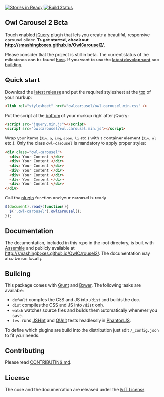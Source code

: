 [![Stories in Ready](https://badge.waffle.io/smashingboxes/OwlCarousel2.png?label=ready&title=Ready)](http://waffle.io/smashingboxes/OwlCarousel2)
[![Build Status](https://travis-ci.org/smashingboxes/OwlCarousel2.svg)](https://travis-ci.org/smashingboxes/OwlCarousel2)

## Owl Carousel 2 Beta

Touch enabled [jQuery](http://jquery.com/) plugin that lets you create a beautiful, responsive carousel slider. **To get started, check out http://smashingboxes.github.io/OwlCarousel2/.**

Please consider that the project is still in beta. The current status of the milestones can be found [here](https://github.com/smashingboxes/OwlCarousel2/milestones). If you want to use the [latest development](https://github.com/smashingboxes/OwlCarousel2/archive/develop.zip) see [building](#building).

## Quick start

Download the [latest release](http://smashingboxes.github.io/OwlCarousel2/download/owl.carousel.2.0.0-beta.3.zip) and put the required stylesheet at the [top](https://developer.yahoo.com/performance/rules.html#css_top) of your markup:

```html
<link rel="stylesheet" href="owlcarousel/owl.carousel.min.css" />
```

Put the script at the [bottom](https://developer.yahoo.com/performance/rules.html#js_bottom) of your markup right after jQuery:

```html
<script src="jquery.min.js"></script>
<script src="owlcarousel/owl.carousel.min.js"></script>
```

Wrap your items (`div`, `a`, `img`, `span`, `li` etc.) with a container element (`div`, `ul` etc.). Only the class `owl-carousel` is mandatory to apply proper styles:

```html
<div class="owl-carousel">
  <div> Your Content </div>
  <div> Your Content </div>
  <div> Your Content </div>
  <div> Your Content </div>
  <div> Your Content </div>
  <div> Your Content </div>
  <div> Your Content </div>
</div>
```

Call the [plugin](http://learn.jquery.com/plugins/) function and your carousel is ready.

```javascript
$(document).ready(function(){
  $('.owl-carousel').owlCarousel();
});
```

## Documentation

The documentation, included in this repo in the root directory, is built with [Assemble](http://assemble.io/) and publicly available at http://smashingboxes.github.io/OwlCarousel2/. The documentation may also be run locally.

## Building

This package comes with [Grunt](http://gruntjs.com/) and [Bower](http://bower.io/). The following tasks are available:

  * `default` compiles the CSS and JS into `/dist` and builds the doc.
  * `dist` compiles the CSS and JS into `/dist` only.
  * `watch` watches source files and builds them automatically whenever you save.
  * `test` runs [JSHint](http://www.jshint.com/) and [QUnit](http://qunitjs.com/) tests headlessly in [PhantomJS](http://phantomjs.org/).

To define which plugins are build into the distribution just edit `/_config.json` to fit your needs.

## Contributing

Please read [CONTRIBUTING.md](CONTRIBUTING.md).

## License

The code and the documentation are released under the [MIT License](LICENSE).
